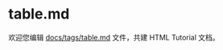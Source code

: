 table.md
===

欢迎您编辑 <a target="__blank" href="https://github.com/jaywcjlove/html-tutorial/blob/main/docs/tags/table.md">docs/tags/table.md</a> 文件，共建 HTML Tutorial 文档。